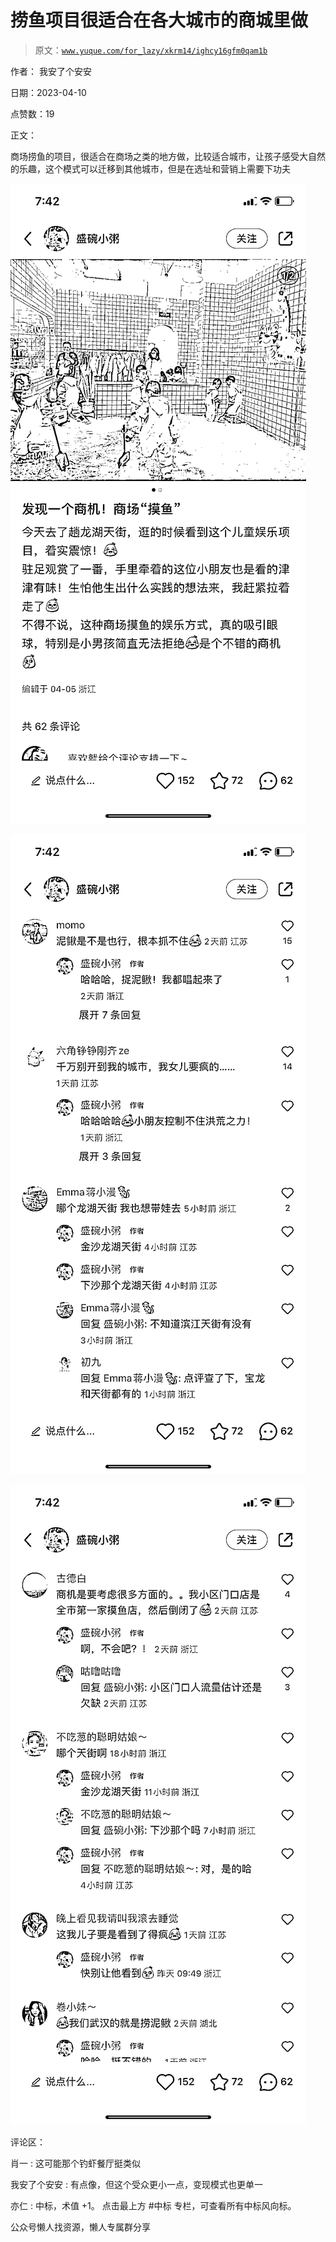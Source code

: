 # 捞鱼项目很适合在各大城市的商城里做

> 原文：[`www.yuque.com/for_lazy/xkrm14/ighcy16gfm0qam1b`](https://www.yuque.com/for_lazy/xkrm14/ighcy16gfm0qam1b)



作者： 我安了个安安



日期：2023-04-10



点赞数：19

<ne-hole id="ufb1dadcb" data-lake-id="ufb1dadcb"><ne-card data-card-name="hr" data-card-type="block" id="LrmcB" data-event-boundary="card">

正文：



商场捞鱼的项目，很适合在商场之类的地方做，比较适合城市，让孩子感受大自然的乐趣，这个模式可以迁移到其他城市，但是在选址和营销上需要下功夫



<ne-card data-card-name="image" data-card-type="inline" id="hMFzm" data-event-boundary="card">![](img/587565ebfddec2e4cd904cab502482e9.png)</ne-card>



<ne-card data-card-name="image" data-card-type="inline" id="UTgE2" data-event-boundary="card">![](img/f646d695f246781cf40a19d033f059a8.png)</ne-card>



<ne-card data-card-name="image" data-card-type="inline" id="C7xYl" data-event-boundary="card">![](img/ef274c552402b38534f709fd8791928b.png)</ne-card>

<ne-hole id="u46d3b09f" data-lake-id="u46d3b09f"><ne-card data-card-name="hr" data-card-type="block" id="CkRN0" data-event-boundary="card">

评论区：



肖一 : 这可能那个钓虾餐厅挺类似



我安了个安安 : 有点像，但这个受众更小一点，变现模式也更单一



亦仁 : 中标，术值 +1。 点击最上方 #中标 专栏，可查看所有中标风向标。

<ne-hole id="u141d0d24" data-lake-id="u141d0d24"><ne-card data-card-name="hr" data-card-type="block" id="ghy0j" data-event-boundary="card">

公众号懒人找资源，懒人专属群分享

</ne-card></ne-hole></ne-card></ne-hole></ne-card></ne-hole>